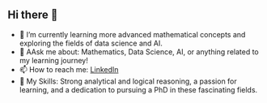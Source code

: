 ## Hi there 👋

- 🌱 I’m currently learning more advanced mathematical concepts and exploring the fields of data science and AI.
- 💬 AAsk me about: Mathematics, Data Science, AI, or anything related to my learning journey!
- 📫 How to reach me: [LinkedIn](https://www.linkedin.com/in/eleni-lazaridou/)
- 🔭 My Skills: Strong analytical and logical reasoning, a passion for learning, and a dedication to pursuing a PhD in these fascinating fields.


<!--
**lazaridoue/lazaridoue** is a ✨ _special_ ✨ repository because its `README.md` (this file) appears on your GitHub profile.

Here are some ideas to get you started:

- 🔭 I’m currently working on ...
- 🌱 I’m currently learning ...
- 👯 I’m looking to collaborate on ...
- 🤔 I’m looking for help with ...
- 💬 Ask me about ...
- 📫 How to reach me: ...
- 😄 Pronouns: ...
- ⚡ Fun fact: ...
-->
